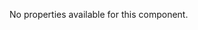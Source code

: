 <!--
SPDX-FileCopyrightText: 2022 Siemens AG

SPDX-License-Identifier: MIT
-->

No properties available for this component.